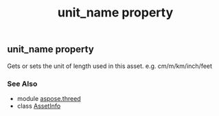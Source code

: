 ﻿---
title: unit_name property
second_title: Aspose.3D for Python via .NET API References
description: 
type: docs
weight: 230
url: /python-net/aspose.threed/assetinfo/unit_name/
is_root: false
---

## unit_name property


Gets or sets the unit of length used in this asset.
e.g. cm/m/km/inch/feet

### See Also
* module [aspose.threed](../../)
* class [AssetInfo](/3d/python-net/aspose.threed/assetinfo)
